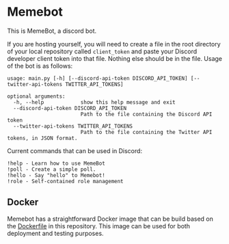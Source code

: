 # Memebot 

This is MemeBot, a discord bot.

If you are hosting yourself, you will need to create a file in the root directory of your local repository called 
`client_token` and paste your Discord developer client token into that file. Nothing else should be in the file.
Usage of the bot is as follows:

```
usage: main.py [-h] [--discord-api-token DISCORD_API_TOKEN] [--twitter-api-tokens TWITTER_API_TOKENS]

optional arguments:
  -h, --help            show this help message and exit
  --discord-api-token DISCORD_API_TOKEN
                        Path to the file containing the Discord API token
  --twitter-api-tokens TWITTER_API_TOKENS
                        Path to the file containing the Twitter API tokens, in JSON format.
```

Current commands that can be used in Discord:

    !help - Learn how to use MemeBot
    !poll - Create a simple poll.
    !hello - Say "hello" to Memebot!
    !role - Self-contained role management

## Docker
Memebot has a straightforward Docker image that can be build based on the [Dockerfile](./Dockerfile) in this 
repository. This image can be used for both deployment and testing purposes.

